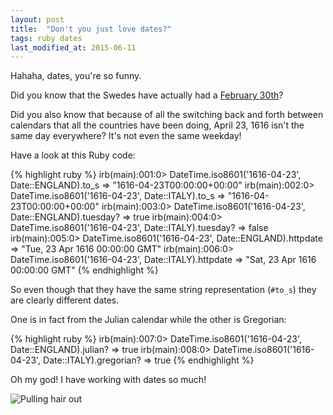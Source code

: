 ```yaml
---
layout: post
title:  "Don't you just love dates?"
tags: ruby dates
last_modified_at: 2015-06-11
---
```


Hahaha, dates, you're so funny.

Did you know that the Swedes have actually had a [February 30th](http://en.wikipedia.org/wiki/February_30)?

Did you also know that because of all the switching back and forth between calendars that all the countries have been doing, April 23, 1616 isn't the same day everywhere?
It's not even the same weekday!

Have a look at this Ruby code:

{% highlight ruby %}
irb(main):001:0> DateTime.iso8601('1616-04-23', Date::ENGLAND).to_s
=> "1616-04-23T00:00:00+00:00"
irb(main):002:0> DateTime.iso8601('1616-04-23', Date::ITALY).to_s
=> "1616-04-23T00:00:00+00:00"
irb(main):003:0> DateTime.iso8601('1616-04-23', Date::ENGLAND).tuesday?
=> true
irb(main):004:0> DateTime.iso8601('1616-04-23', Date::ITALY).tuesday?
=> false
irb(main):005:0> DateTime.iso8601('1616-04-23', Date::ENGLAND).httpdate
=> "Tue, 23 Apr 1616 00:00:00 GMT"
irb(main):006:0> DateTime.iso8601('1616-04-23', Date::ITALY).httpdate
=> "Sat, 23 Apr 1616 00:00:00 GMT"
{% endhighlight %}

So even though that they have the same string representation (`#to_s`) they are clearly different dates.

One is in fact from the Julian calendar while the other is Gregorian:

{% highlight ruby %}
irb(main):007:0> DateTime.iso8601('1616-04-23', Date::ENGLAND).julian?
=> true
irb(main):008:0> DateTime.iso8601('1616-04-23', Date::ITALY).gregorian?
=> true
{% endhighlight %}

Oh my god! I have working with dates so much!

![Pulling hair out](http://ivanglima.com/wp-content/uploads/2012/03/PullingHairOut.jpeg)
